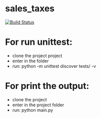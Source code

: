 # sales_taxes
[![Build Status](https://travis-ci.com/mattiagiupponi/sales_taxes.svg?branch=master)](https://travis-ci.com/mattiagiupponi/sales_taxes)

# For run unittest:
- clone the project project
- enter in the folder
- run:
    python -m unittest discover tests/ -v

# For print the output:
- clone the project
- enter in the project folder
- run:
    python main.py
